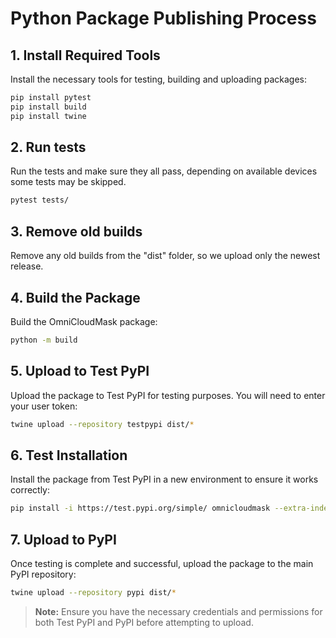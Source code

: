 # Python Package Publishing Process

## 1. Install Required Tools

Install the necessary tools for testing, building and uploading packages:

```bash
pip install pytest
pip install build
pip install twine
```
## 2. Run tests

Run the tests and make sure they all pass, depending on available devices some tests may be skipped.

```bash
pytest tests/
```
## 3. Remove old builds

Remove any old builds from the "dist" folder, so we upload only the newest release.

## 4. Build the Package

Build the OmniCloudMask package:

```bash
python -m build
```

## 5. Upload to Test PyPI

Upload the package to Test PyPI for testing purposes. You will need to enter your user token:

```bash
twine upload --repository testpypi dist/*
```

## 6. Test Installation

Install the package from Test PyPI in a new environment to ensure it works correctly:

```bash
pip install -i https://test.pypi.org/simple/ omnicloudmask --extra-index-url https://pypi.org/simple
```

## 7. Upload to PyPI

Once testing is complete and successful, upload the package to the main PyPI repository:

```bash
twine upload --repository pypi dist/*
```

> **Note:** Ensure you have the necessary credentials and permissions for both Test PyPI and PyPI before attempting to upload.